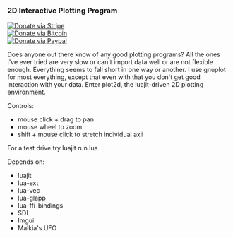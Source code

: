 ### 2D Interactive Plotting Program

[![Donate via Stripe](https://img.shields.io/badge/Donate-Stripe-green.svg)](https://buy.stripe.com/00gbJZ0OdcNs9zi288)<br>
[![Donate via Bitcoin](https://img.shields.io/badge/Donate-Bitcoin-green.svg)](bitcoin:37fsp7qQKU8XoHZGRQvVzQVP8FrEJ73cSJ)<br>
[![Donate via Paypal](https://img.shields.io/badge/Donate-Paypal-green.svg)](https://buy.stripe.com/00gbJZ0OdcNs9zi288)

Does anyone out there know of any good plotting programs?
All the ones i've ever tried are very slow or can't import data well or are not flexible enough.
Everything seems to fall short in one way or another.
I use gnuplot for most everything, except that even with that you don't get good interaction with your data.
Enter plot2d, the luajit-driven 2D plotting environment.

Controls:
- mouse click + drag to pan
- mouse wheel to zoom
- shift + mouse click to stretch individual axii

For a test drive try luajit run.lua

Depends on:
- luajit
- lua-ext
- lua-vec
- lua-glapp
- lua-ffi-bindings
- SDL
- Imgui
- Malkia's UFO
